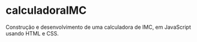 # calculadoraIMC
Construção e desenvolvimento de uma calculadora  de IMC, em JavaScript usando HTML e CSS.
